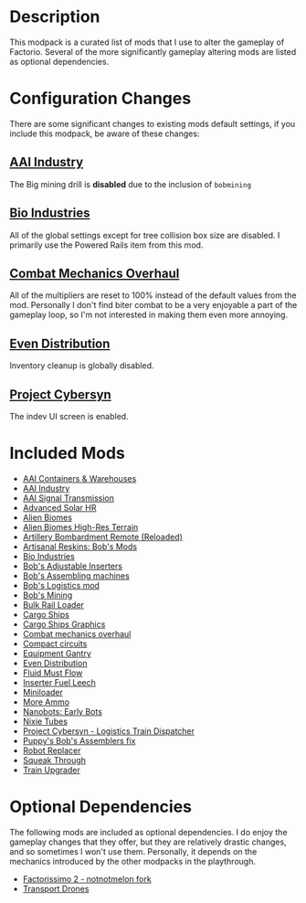 # Description
This modpack is a curated list of mods that I use to alter the gameplay of Factorio. Several of the more significantly gameplay altering mods are listed as optional dependencies.

# Configuration Changes
There are some significant changes to existing mods default settings, if you include this modpack, be aware of these changes:

## [AAI Industry](https://mods.factorio.com/mod/aai-industry)
The Big mining drill is **disabled** due to the inclusion of `bobmining`

## [Bio Industries](https://mods.factorio.com/mod/Bio_Industries)
All of the global settings except for tree collision box size are disabled. I primarily use the Powered Rails item from this mod.

## [Combat Mechanics Overhaul](https://mods.factorio.com/mod/combat-mechanics-overhaul)
All of the multipliers are reset to 100% instead of the default values from the mod. Personally I don't find biter combat to be a very enjoyable a part of the gameplay loop, so I'm not interested in making them even more annoying.

## [Even Distribution](https://mods.factorio.com/mod/even-distribution)
Inventory cleanup is globally disabled.

## [Project Cybersyn](https://mods.factorio.com/mod/cybersyn)
The indev UI screen is enabled.

# Included Mods
* [AAI Containers & Warehouses](https://mods.factorio.com/mod/aai-containers)
* [AAI Industry](https://mods.factorio.com/mod/aai-industry)
* [AAI Signal Transmission](https://mods.factorio.com/mod/aai-signal-transmission)
* [Advanced Solar HR](https://mods.factorio.com/mod/Advanced-Electric-Revamped-v16)
* [Alien Biomes](https://mods.factorio.com/mod/alien-biomes)
* [Alien Biomes High-Res Terrain](https://mods.factorio.com/mod/alien-biomes-hr-terrain)
* [Artillery Bombardment Remote (Reloaded)](https://mods.factorio.com/mod/artillery-bombardment-remote-reloaded)
* [Artisanal Reskins: Bob's Mods](https://mods.factorio.com/mod/reskins-bobs)
* [Bio Industries](https://mods.factorio.com/mod/Bio_Industries)
* [Bob's Adjustable Inserters](https://mods.factorio.com/mod/bobinserters)
* [Bob's Assembling machines](https://mods.factorio.com/mod/bobassembly)
* [Bob's Logistics mod](https://mods.factorio.com/mod/boblogistics)
* [Bob's Mining](https://mods.factorio.com/mod/bobmining)
* [Bulk Rail Loader](https://mods.factorio.com/mod/railloader)
* [Cargo Ships](https://mods.factorio.com/mod/cargo-ships)
* [Cargo Ships Graphics](https://mods.factorio.com/mod/cargo-ships-graphics)
* [Combat mechanics overhaul](https://mods.factorio.com/mod/combat-mechanics-overhaul)
* [Compact circuits](https://mods.factorio.com/mod/compaktcircuit)
* [Equipment Gantry](https://mods.factorio.com/mod/equipment-gantry)
* [Even Distribution](https://mods.factorio.com/mod/even-distribution)
* [Fluid Must Flow](https://mods.factorio.com/mod/FluidMustFlow)
* [Inserter Fuel Leech](https://mods.factorio.com/mod/InserterFuelLeech)
* [Miniloader](https://mods.factorio.com/mod/miniloader)
* [More Ammo](https://mods.factorio.com/mod/More_Ammo)
* [Nanobots: Early Bots](https://mods.factorio.com/mod/Nanobots)
* [Nixie Tubes](https://mods.factorio.com/mod/nixie-tubes)
* [Project Cybersyn - Logistics Train Dispatcher](https://mods.factorio.com/mod/cybersyn)
* [Puppy's Bob's Assemblers fix](https://mods.factorio.com/mod/puppy-bobs-logistics-fix)
* [Robot Replacer](https://mods.factorio.com/mod/botReplacer)
* [Squeak Through](https://mods.factorio.com/mod/Squeak%20Through)
* [Train Upgrader](https://mods.factorio.com/mod/train-upgrader)

# Optional Dependencies
The following mods are included as optional dependencies. I do enjoy the gameplay changes that they offer, but they are relatively drastic changes, and so sometimes I won't use them. Personally, it depends on the mechanics introduced by the other modpacks in the playthrough.

* [Factorissimo 2 - notnotmelon fork](https://mods.factorio.com/mod/factorissimo-2-notnotmelon)
* [Transport Drones](https://mods.factorio.com/mod/Transport_Drones)
